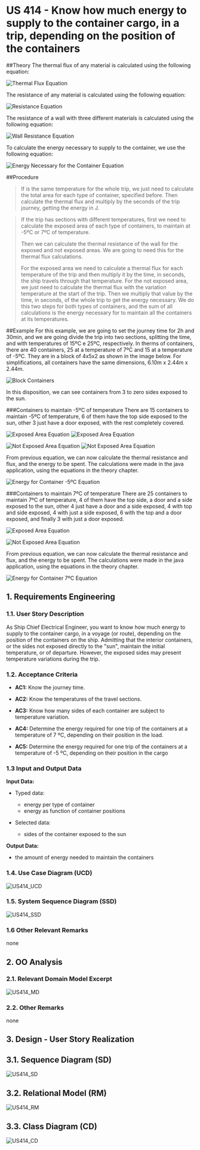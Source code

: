 # US 414 - Know how much energy to supply to the container cargo, in a trip, depending on the position of the containers
##Theory
The thermal flux of any material is calculated using the following equation:

![Thermal Flux Equation](image1.png)

The resistance of any material is calculated using the following equation:

![Resistance Equation](image2.png)

The resistance of a wall with three different materials is calculated using the following equation:
 
![Wall Resistance Equation](image3.png)

To calculate the energy necessary to supply to the container, we use the following equation:

![Energy Necessary for the Container Equation](image4.png)

##Procedure
>If is the same temperature for the whole trip, we just need to calculate the total area for each type of container, specified before. Then calculate the thermal flux and multiply by the seconds of the trip journey, getting the energy in J.

> If the trip has sections with different temperatures, first we need to calculate the exposed area of each type of containers, to maintain at -5ºC or 7ºC of temperature. 
>
> Then we can calculate the thermal resistance of the wall for the exposed and not exposed areas. We are going to need this for the thermal flux calculations.
>
>For the exposed area we need to calculate a thermal flux for each temperature of the trip and then multiply it by the time, in seconds, the ship  travels through that temperature. 
>For the not exposed area, we just need to calculate the thermal flux with the variation temperature at the start of the trip. Then we multiply that value by the time, in seconds, of the whole trip to get the energy necessary.
>We do this two steps for both types of containers, and the sum of all calculations is the energy necessary for to maintain all the containers at its temperatures.  

##Example
For this example, we are going to set the journey time for 2h and 30min, and we are going divide the trip into two sections, splitting the time, and with temperatures of 15ºC e 25ºC, respectively.
In therms of containers, there are 40 containers, 25 at a temperature of 7ºC and 15 at a temperature of -5ºC. They are in a block of 4x5x2 as shown in the image below. For simplifications, all containers have the same dimensions, 6.10m x 2.44m x 2.44m.    

![Block Containers](image5.png)

In this disposition, we can see containers from 3 to zero sides exposed to the sun. 

###Containers to maintain -5ºC of temperature
There are 15 containers to maintain -5ºC of temperature, 6 of them have the top side exposed to the sun, other 3 just have a door exposed, with the rest completely covered.

![Exposed Area Equation](image6.png)
![Exposed Area Equation](image7.png)

![Not Exposed Area Equation](image8.png)
![Not Exposed Area Equation](image9.png)

From previous equation, we can now calculate the thermal resistance and flux, and the energy to be spent. The calculations were made in the java application, using the equations in the theory chapter. 

![Energy for Container -5ºC Equation](image10.png)

###Containers to maintain 7ºC of temperature
There are 25 containers to maintain 7ºC of temperature, 4 of them have the top side, a door and a side exposed to the sun, other 4 just have a door and a side exposed, 4 with top and side exposed, 4 with just a side exposed, 6 with the top and a door exposed, and finally 3 with just a door exposed. 

![Exposed Area Equation](image11.png)

![Not Exposed Area Equation](image12.png)

From previous equation, we can now calculate the thermal resistance and flux, and the energy to be spent. The calculations were made in the java application, using the equations in the theory chapter. 

![Energy for Container 7ºC Equation](image13.png) 


## 1. Requirements Engineering


### 1.1. User Story Description


As Ship Chief Electrical Engineer, you want to know how much energy to supply
to the container cargo, in a voyage (or route), depending on the position of the containers
on the ship. Admitting that the interior containers, or the sides not exposed directly to the
"sun", maintain the initial temperature, or of departure. However, the exposed sides may
present temperature variations during the trip.


### 1.2. Acceptance Criteria

* **AC1:** Know the journey time.

* **AC2:** Know the temperatures of the travel sections.
           
* **AC3:** Know how many sides of each container are subject to temperature variation.
                      
* **AC4:** Determine the energy required for one trip of the containers at a temperature of 7 ºC, depending on their position in the load.
 
* **AC5:** Determine the energy required for one trip of the containers at a temperature of -5 ºC, depending on their position in the cargo 
                                  

### 1.3 Input and Output Data

**Input Data:**

* Typed data:
	* energy per type of container
	* energy as function of container positions

* Selected data:
    * sides of the container exposed to the sun

**Output Data:**

* the amount of energy needed to maintain the containers


### 1.4. Use Case Diagram (UCD)

![US414_UCD](US414_UCD.svg)

### 1.5. System Sequence Diagram (SSD)

![US414_SSD](US414_SSD.svg)

### 1.6 Other Relevant Remarks

none

## 2. OO Analysis

### 2.1. Relevant Domain Model Excerpt 

![US414_MD](US414_MD.svg)

### 2.2. Other Remarks

none

## 3. Design - User Story Realization 

## 3.1. Sequence Diagram (SD)

![US414_SD](US414_SD.svg)

## 3.2. Relational Model (RM)

![US414_RM](US414_RM.svg)

## 3.3. Class Diagram (CD)

![US414_CD](US414_CD.svg)
